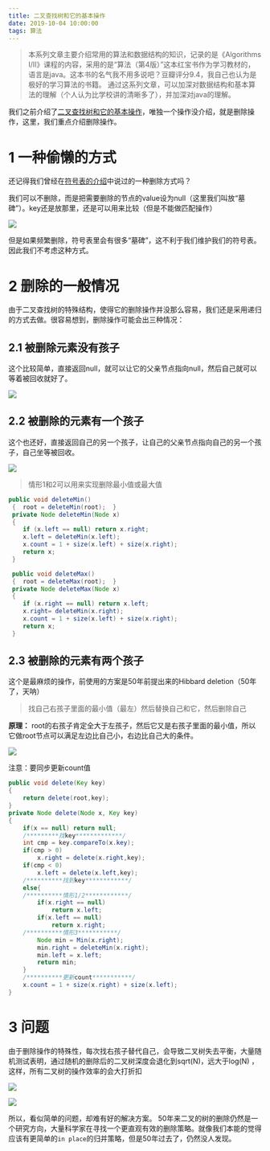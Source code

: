 ```yaml
---
title: 二叉查找树和它的基本操作
date: 2019-10-04 10:00:00
tags: 算法
---
```


> 本系列文章主要介绍常用的算法和数据结构的知识，记录的是《Algorithms I/II》课程的内容，采用的是“算法（第4版）”这本红宝书作为学习教材的，语言是java。这本书的名气我不用多说吧？豆瓣评分9.4，我自己也认为是极好的学习算法的书籍。
> 通过这系列文章，可以加深对数据结构和基本算法的理解（个人认为比学校讲的清晰多了），并加深对java的理解。

我们之前介绍了[二叉查找树和它的基本操作](./st3.md)，唯独一个操作没介绍，就是删除操作，这里，我们重点介绍删除操作。

# 1 一种偷懒的方式

还记得我们曾经在[符号表的介绍](./st1.md)中说过的一种删除方式吗？

我们可以不删除，而是把需要删除的节点的value设为null（这里我们叫放“墓碑”）。key还是放那里，还是可以用来比较（但是不能做匹配操作）

![](http://img.hksite.cn/2019-03-01-065723.png)

但是如果频繁删除，符号表里会有很多“墓碑”，这不利于我们维护我们的符号表。因此我们不考虑这种方式。

# 2 删除的一般情况

由于二叉查找树的特殊结构，使得它的删除操作并没那么容易，我们还是采用递归的方式去做。很容易想到，删除操作可能会出三种情况：

## 2.1 被删除元素没有孩子

这个比较简单，直接返回null，就可以让它的父亲节点指向null，然后自己就可以等着被回收就好了。

![](http://img.hksite.cn/2019-03-01-065733.png)

## 2.2 被删除的元素有一个孩子

这个也还好，直接返回自己的另一个孩子，让自己的父亲节点指向自己的另一个孩子，自己坐等被回收。

![](http://img.hksite.cn/2019-03-01-065740.png)

> 情形1和2可以用来实现删除最小值或最大值

```java
public void deleteMin()
 {  root = deleteMin(root);  }
 private Node deleteMin(Node x)
 {
    if (x.left == null) return x.right;
    x.left = deleteMin(x.left);
    x.count = 1 + size(x.left) + size(x.right);
    return x;
 }

 public void deleteMax()
 {  root = deleteMax(root);  }
 private Node deleteMax(Node x)
 {
    if (x.right == null) return x.left;
    x.right= deleteMin(x.right);
    x.count = 1 + size(x.left) + size(x.right);
    return x;
 }
```

## 2.3 被删除的元素有两个孩子

这个是最麻烦的操作，前使用的方案是50年前提出来的Hibbard deletion（50年了，天呐）

> 找自己右孩子里面的最小值（最左）然后替换自己和它，然后删除自己

**原理：** root的右孩子肯定全大于左孩子，然后它又是右孩子里面的最小值，所以它做root节点可以满足左边比自己小，右边比自己大的条件。

![](http://img.hksite.cn/2019-03-01-065751.png)

注意：要同步更新count值

```java
public void delete(Key key)
{
    return delete(root,key);
}
private Node delete(Node x, Key key)
{
    if(x == null) return null;
    /*********找key*************/
    int cmp = key.compareTo(x.key);
    if(cmp > 0)
        x.right = delete(x.right,key);
    if(cmp < 0)
        x.left = delete(x.left,key);
    /**********找到key************/
    else{
    /**********情形1/2************/
        if(x.right == null)   
            return x.left;
        if(x.left == null)   
            return x.right;
    /**********情形3***********/
        Node min = Min(x.right);
        min.right = deleteMin(x.right);
        min.left = x.left;
        return min;
    }
    /**********更新count***********/
    x.count = 1 + size(x.right) + size(x.left);  
}
```

# 3 问题

由于删除操作的特殊性，每次找右孩子替代自己，会导致二叉树失去平衡，大量随机测试表明，通过随机的删除后的二叉树深度会退化到sqrt(N)，远大于log(N) ，这样，所有二叉树的操作效率的会大打折扣

![](http://img.hksite.cn/2019-03-01-065759.gif)

![](http://img.hksite.cn/2019-03-01-065802.png)

所以，看似简单的问题，却难有好的解决方案。 50年来二叉的树的删除仍然是一个研究方向，大量科学家在寻找一个更直观有效的删除策略。就像我们本能的觉得应该有更简单的`in place`的归并策略，但是50年过去了，仍然没人发现。